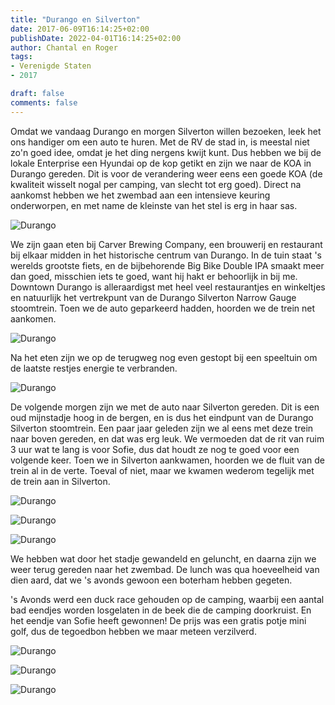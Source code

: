 ```yaml
---
title: "Durango en Silverton"
date: 2017-06-09T16:14:25+02:00
publishDate: 2022-04-01T16:14:25+02:00
author: Chantal en Roger
tags:
- Verenigde Staten
- 2017

draft: false
comments: false
---
```


Omdat we vandaag Durango en morgen Silverton willen bezoeken, leek  het ons handiger om een auto te huren. Met de RV de stad in, is meestal niet zo'n goed idee, omdat je het ding nergens kwijt kunt. Dus hebben we bij de lokale Enterprise een Hyundai op de kop getikt en zijn we naar de KOA in Durango gereden. Dit is voor de verandering weer eens een goede KOA (de kwaliteit wisselt nogal per camping, van slecht tot erg goed). Direct na aankomst hebben we het zwembad aan een intensieve keuring onderworpen, en met name de kleinste van het stel is erg in haar sas.

![Durango](./images/P10704394.jpg)

We zijn gaan eten bij Carver Brewing Company, een brouwerij en restaurant bij elkaar midden in het historische centrum van Durango. In de tuin staat 's werelds grootste fiets, en de bijbehorende Big Bike Double IPA smaakt meer dan goed, misschien iets te goed, want hij hakt er behoorlijk in bij me. Downtown Durango is alleraardigst met heel veel restaurantjes en winkeltjes en natuurlijk het vertrekpunt van de Durango Silverton Narrow Gauge stoomtrein. Toen we de auto geparkeerd hadden, hoorden we de trein net aankomen.

![Durango](./images/IMG_13984.jpg)

Na het eten zijn we op de terugweg nog even gestopt bij een speeltuin om de laatste restjes energie te verbranden.

![Durango](./images/IMG_14094.jpg)

De volgende morgen zijn we met de auto naar Silverton gereden. Dit is een oud mijnstadje hoog in de bergen, en is dus het eindpunt van de Durango Silverton stoomtrein. Een paar jaar geleden zijn we al eens met deze trein naar boven gereden, en dat was erg leuk. We vermoeden dat de rit van ruim 3 uur wat te lang is voor Sofie, dus dat houdt ze nog te goed voor een volgende keer. Toen we in Silverton aankwamen, hoorden we de fluit van de trein al in de verte. Toeval of niet, maar we kwamen wederom tegelijk met de trein aan in Silverton.

![Durango](./images/IMG_14184.jpg)

![Durango](./images/IMG_14274.jpg)

![Durango](./images/IMG_14304.jpg)

We hebben wat door het stadje gewandeld en geluncht, en daarna zijn we weer terug gereden naar het zwembad. De lunch was qua hoeveelheid van dien aard, dat we 's avonds gewoon een boterham hebben gegeten.

's Avonds werd een duck race gehouden op de camping, waarbij een aantal bad eendjes worden losgelaten in de beek die de camping doorkruist. En het eendje van Sofie heeft gewonnen! De prijs was een gratis potje mini golf, dus de tegoedbon hebben we maar meteen verzilverd.

![Durango](./images/IMG_17654.jpg)

![Durango](./images/IMG_14404.jpg)

![Durango](./images/IMG_14414.jpg)
